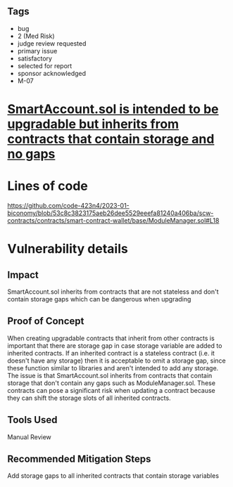 ## Tags

- bug
- 2 (Med Risk)
- judge review requested
- primary issue
- satisfactory
- selected for report
- sponsor acknowledged
- M-07

# [SmartAccount.sol is intended to be upgradable but inherits from contracts that contain storage and no gaps](https://github.com/code-423n4/2023-01-biconomy-findings/issues/261) 

# Lines of code

https://github.com/code-423n4/2023-01-biconomy/blob/53c8c3823175aeb26dee5529eeefa81240a406ba/scw-contracts/contracts/smart-contract-wallet/base/ModuleManager.sol#L18


# Vulnerability details

## Impact

SmartAccount.sol inherits from contracts that are not stateless and don't contain storage gaps which can be dangerous when upgrading

## Proof of Concept

When creating upgradable contracts that inherit from other contracts is important that there are storage gap in case storage variable are added to inherited contracts. If an inherited contract is a stateless contract (i.e. it doesn't have any storage) then it is acceptable to omit a storage gap, since these function similar to libraries and aren't intended to add any storage. The issue is that SmartAccount.sol inherits from contracts that contain storage that don't contain any gaps such as ModuleManager.sol. These contracts can pose a significant risk when updating a contract because they can shift the storage slots of all inherited contracts.

## Tools Used

Manual Review

## Recommended Mitigation Steps

Add storage gaps to all inherited contracts that contain storage variables